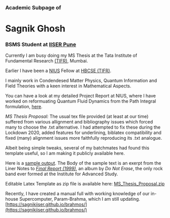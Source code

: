 ### Academic Subpage of
# Sagnik Ghosh

### BSMS Student at [IISER Pune](http://iiserpune.ac.in)

Currently I am busy doing my MS Thesis at the Tata Institute of Fundamental Research [(TIFR)](https://www.tifr.res.in/), Mumbai.

Earlier I have been a [NIUS](https://nius.hbcse.tifr.res.in) Fellow at [HBCSE (TIFR)](http://www.hbcse.tifr.res.in/).

I mainly work in Condendesed Matter Physics, Quantum Information and Field Theories with a keen interest in Mathematical Aspects. 

You can have a look at my detailed Project Report at NIUS, where I have worked on reformuating Quantum Fluid Dynamics from the Path Integral formulation, [here](https://sagnikiiser.github.io/NIUS/NIUS_thesis.pdf).

*MS Thesis Proposal:*
The usual tex file provided (at least at our time) suffered from various allignment and bibliography issues which forced many to choose the .txt alternative. I had attempted to fix these during the Lockdown 2020, added features for underlining, biblatex compatibility and fixed (many) alignment issues more faithfully reproducing its .txt analogue. 

Albeit being simple tweaks, several of my batchmates had found this template useful, so I am making it publicly available here.

Here is a [sample output](https://sagnikiiser.github.io/MS%20Thesis%20Proposal/MS_Thesis_Proposal.pdf).
The Body of the sample text is an exerpt from the Liner Notes to [_Final Report (1999)_](http://www.math.utah.edu/~ptrapa/finalreport/CD.html), an album by _Do Not Erase_, the only rock band ever formed at the Institute for Advanced Study.



Editable Latex Template as zip file is available here: [MS_Thesis_Proposal.zip](https://github.com/SagnikIISER/sagnikiiser.github.io/blob/main/MS%20Thesis%20Proposal/MS%20Thesis%20Proposal.zip) 



Recently, I have created a manual full with working knowledge of our in-house Supercomputer, Param-Brahma, which I am still updating.
<br/> [https://sagnikiiser.github.io/brahmos/](https://sagnikiiser.github.io/brahmos/)
